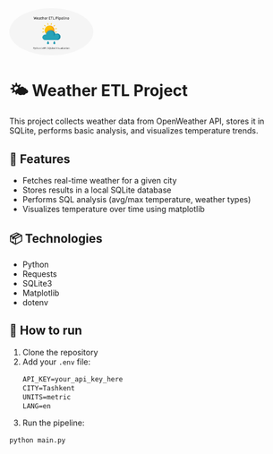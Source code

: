 <img src="profile.png" alt="Aziz photo" width="150" style="border-radius: 50%">

# 🌤 Weather ETL Project

This project collects weather data from OpenWeather API, stores it in SQLite, performs basic analysis, and visualizes temperature trends.

## 🔧 Features

- Fetches real-time weather for a given city
- Stores results in a local SQLite database
- Performs SQL analysis (avg/max temperature, weather types)
- Visualizes temperature over time using matplotlib

## 📦 Technologies

- Python
- Requests
- SQLite3
- Matplotlib
- dotenv

## 🚀 How to run

1. Clone the repository
2. Add your `.env` file:
    ```env
    API_KEY=your_api_key_here
    CITY=Tashkent
    UNITS=metric
    LANG=en
    ```
3. Run the pipeline:

```bash
python main.py
